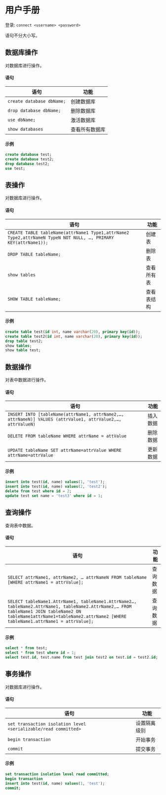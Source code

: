 # 用户手册

登录: `connect <username> <password>`

语句不分大小写。

## 数据库操作

对数据库进行操作。

#### 语句

| 语句                         | 功能           |
| ---------------------------- | -------------- |
| `create database dbName;` | 创建数据库     |
| `drop database dbName;`   | 删除数据库     |
| `use dbName;`             | 激活数据库     |
| `show databases`             | 查看所有数据库 |

#### 示例

```sql
create database test;
create database test2;
drop database test2;
use test;
```

## 表操作

对数据库进行操作。

#### 语句

| 语句                      | 功能       |
| ------------------------- | ---------- |
| `CREATE TABLE tableName(attrName1 Type1,attrName2 Type2,attrNameN TypeN NOT NULL, …, PRIMARY KEY(attrName1));` | 创建表     |
| `DROP TABLE tableName;`      | 删除表     |
| `show tables`             | 查看所有表 |
| `SHOW TABLE tableName;`      | 查看表结构 |

#### 示例

```sql
create table test(id int, name varchar(20), primary key(id));
create table test2(id int, name varchar(20), primary key(id));
drop table test2;
show tables;
show table test;
```

## 数据操作

对表中数据进行操作。

#### 语句

| 语句                                       | 功能     |
| ------------------------------------------ | -------- |
| `INSERT INTO [tableName(attrName1, attrName2,…, attrNameN)] VALUES (attrValue1, attrValue2,…, attrValueN)`            | 插入数据 |
| `DELETE FROM tableName WHERE attrName = attValue` | 删除数据 |
| `UPDATE tableName SET attrName=attrValue WHERE attrName=attrValue` | 更新数据 |

#### 示例

```sql
insert into test(id, name) values(1, 'test');
insert into test(id, name) values(2, 'test2');
delete from test where id = 2;
update test set name = 'test3' where id = 1;
```

## 查询操作
查询表中数据。
#### 语句
| 语句                                       | 功能     |
| ------------------------------------------ | -------- |
| `SELECT attrName1, attrName2, … attrNameN FROM tableName [WHERE attrName1 = attrValue];`| 查询数据 |
| `SELECT tableName1.AttrName1, tableName1.AttrName2…, tableName2.AttrName1, tableName2.AttrName2,… FROM tableName1 JOIN tableName2 ON  tableName1attrName1=tableName2.attrName2 [WHERE  tableName1.attrName1 = attrValue];`| 查询数据 |
#### 示例
```sql
select * from test;
select * from test where id = 1;
select test.id, test.name from test join test2 on test.id = test2.id;
```

## 事务操作

对数据库进行操作。

#### 语句

| 语句                                                         | 功能         |
| ------------------------------------------------------------ | ------------ |
| `set transaction isolation level <serializable/read committed>` | 设置隔离级别 |
| `begin transaction`                                          | 开始事务     |
| `commit`                                                     | 提交事务     |

#### 示例

```sql
set transaction isolation level read committed;
begin transaction
insert into test(id, name) values(1, 'test');
commit;
```